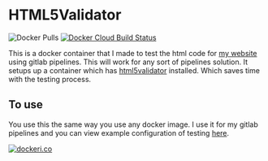 # HTML5Validator

![Docker Pulls](https://img.shields.io/docker/pulls/jwhite1st/html5validator) [![Docker Cloud Build Status](https://img.shields.io/docker/cloud/build/jwhite1st/html5validator)](https://hub.docker.com/r/jwhite1st/html5validator/builds)

This is a docker container that I made to test the html code for [my website](https://www.jwhite.network) using gitlab pipelines. This will work for any sort of pipelines solution. It setups up a container which has [html5validator](https://github.com/svenkreiss/html5validator) installed. Which saves time with the testing process.

## To use

You use this the same way you use any docker image. I use it for my gitlab pipelines and you can view example configuration of testing [here](https://github.com/jwhite1st/portfolio-website/blob/master/.gitlab-ci.yml).

[![dockeri.co](https://dockeri.co/image/jwhite1st/html5validator)](https://hub.docker.com/r/jwhite1st/html5validator)
